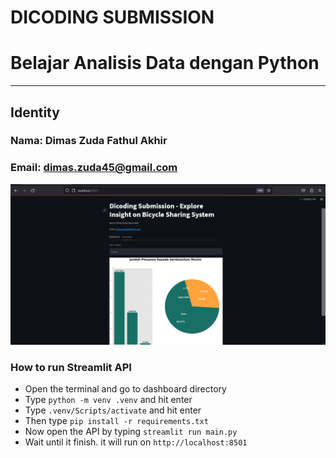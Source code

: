 # DICODING SUBMISSION

# Belajar Analisis Data dengan Python

---

## Identity

### Nama: Dimas Zuda Fathul Akhir

### Email: dimas.zuda45@gmail.com

<div style="text-align:center">
  <img src="screenshot_dashboard.png" alt="Dashboard Interface" />
</div>

### How to run Streamlit API

- Open the terminal and go to dashboard directory
- Type `python -m venv .venv` and hit enter
- Type `.venv/Scripts/activate` and hit enter
- Then type `pip install -r requirements.txt`
- Now open the API by typing `streamlit run main.py`
- Wait until it finish. it will run on `http://localhost:8501`
